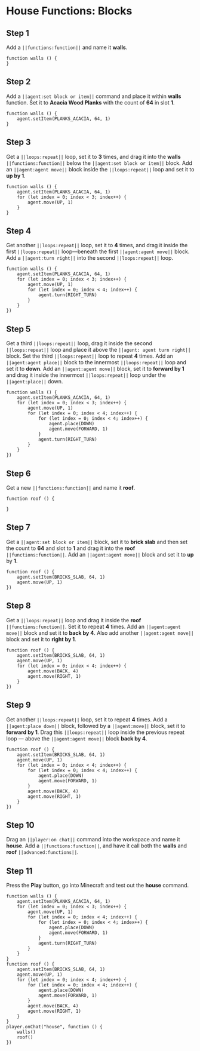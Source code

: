 # House Functions: Blocks

## Step 1
Add a ``||functions:function||`` and name it **walls**. 

```blocks
function walls () {
}
```

## Step 2
Add a ``||agent:set block or item||`` command and place it within **walls** function. Set it to **Acacia Wood Planks** with the count of **64** in slot **1**.

```blocks
function walls () {
    agent.setItem(PLANKS_ACACIA, 64, 1)
}
```

## Step 3
Get a ``||loops:repeat||`` loop, set it to **3** times, and drag it into the **walls** ``||functions:function||`` below the ``||agent:set block or item||`` block. Add an ``||agent:agent move||`` block inside the ``||loops:repeat||`` loop and set it to **up by 1**.

```blocks
function walls () {
    agent.setItem(PLANKS_ACACIA, 64, 1)
    for (let index = 0; index < 3; index++) {
        agent.move(UP, 1)
    }
}
```

## Step 4
Get another ``||loops:repeat||`` loop, set it to **4** times, and drag it inside the first ``||loops:repeat||`` loop—beneath the first ``||agent:agent move||`` block. Add a ``||agent:turn right||`` into the second ``||loops:repeat||`` loop.

```blocks
function walls () {
    agent.setItem(PLANKS_ACACIA, 64, 1) 
    for (let index = 0; index < 3; index++) { 
        agent.move(UP, 1) 
        for (let index = 0; index < 4; index++) { 
            agent.turn(RIGHT_TURN) 
        } 
    } 
}) 
```

## Step 5
Get a third ``||loops:repeat||`` loop, drag it inside the second ``||loops:repeat||`` loop and place it above the ``||agent: agent turn right||`` block. Set the third ``||loops:repeat||`` loop to repeat **4** times. Add an ``||agent:agent place||`` block to the innermost ``||loops:repeat||`` loop and set it to **down**. Add an ``||agent:agent move||`` block, set it to **forward by 1** and drag it inside the innermost ``||loops:repeat||`` loop under the ``||agent:place||`` down.

```blocks
function walls () {
    agent.setItem(PLANKS_ACACIA, 64, 1) 
    for (let index = 0; index < 3; index++) { 
        agent.move(UP, 1) 
        for (let index = 0; index < 4; index++) { 
            for (let index = 0; index < 4; index++) { 
                agent.place(DOWN) 
                agent.move(FORWARD, 1) 
            } 
            agent.turn(RIGHT_TURN) 
        } 
    } 
}) 
```

## Step 6
Get a new ``||functions:function||`` and name it **roof**.   

```blocks
function roof () {
	
}
```

## Step 7
Get a ``||agent:set block or item||`` block, set it to **brick slab** and then set the count to **64** and slot to **1** and drag it into the **roof** ``||functions:function||``. Add an ``||agent:agent move||`` block and set it to **up** by **1**.

```blocks
function roof () {
    agent.setItem(BRICKS_SLAB, 64, 1) 
    agent.move(UP, 1) 
}) 
```

## Step 8
Get a ``||loops:repeat||`` loop and drag it inside the **roof** ``||functions:function||``. Set it to repeat **4** times. Add an ``||agent:agent move||`` block and set it to **back by 4**. Also add another ``||agent:agent move||`` block and set it to **right by 1**.  
	
```blocks
function roof () {
    agent.setItem(BRICKS_SLAB, 64, 1) 
    agent.move(UP, 1) 
    for (let index = 0; index < 4; index++) { 
        agent.move(BACK, 4) 
        agent.move(RIGHT, 1) 
    } 
}) 
```

## Step 9
Get another ``||loops:repeat||`` loop, set it to repeat **4** times. Add a ``||agent:place down||`` block, followed by a ``||agent:move||`` block, set it to **forward by 1**. Drag this ``||loops:repeat||`` loop inside the previous repeat loop — above the ``||agent:agent move||`` block **back by 4**.

```blocks
function roof () {
    agent.setItem(BRICKS_SLAB, 64, 1) 
    agent.move(UP, 1) 
    for (let index = 0; index < 4; index++) { 
        for (let index = 0; index < 4; index++) { 
            agent.place(DOWN) 
            agent.move(FORWARD, 1) 
        } 
        agent.move(BACK, 4) 
        agent.move(RIGHT, 1) 
    } 
}) 
```

## Step 10
Drag an ``||player:on chat||`` command into the workspace and name it **house**. Add a ``||functions:function||``, and have it call both the **walls** and **roof** ``||advanced:functions||``.

## Step 11
Press the **Play** button, go into Minecraft and test out the **house** command.

```blocks
function walls () {
    agent.setItem(PLANKS_ACACIA, 64, 1)
    for (let index = 0; index < 3; index++) {
        agent.move(UP, 1)
        for (let index = 0; index < 4; index++) {
            for (let index = 0; index < 4; index++) {
                agent.place(DOWN)
                agent.move(FORWARD, 1)
            }
            agent.turn(RIGHT_TURN)
        }
    }
}
function roof () {
    agent.setItem(BRICKS_SLAB, 64, 1)
    agent.move(UP, 1)
    for (let index = 0; index < 4; index++) {
        for (let index = 0; index < 4; index++) {
            agent.place(DOWN)
            agent.move(FORWARD, 1)
        }
        agent.move(BACK, 4)
        agent.move(RIGHT, 1)
    }
}
player.onChat("house", function () {
    walls()
    roof()
})
```

